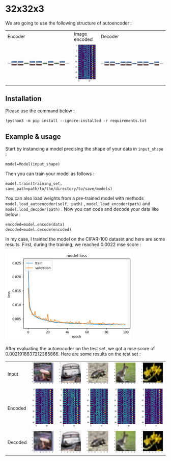 # 32x32x3

We are going to use the following structure of autoencoder :

<table>
	<tr>
		<td>Encoder</td>
		<td>Image encoded</td>
    		<td>Decoder</td>
	</tr>
	<tr>
		<td><img src="images/encoder.png"></td>
    		<td><img src="images/encoded1.png"></td>
    		<td><img src="images/decoder.png"></td>
	</tr>
</table>

## Installation

Please use the command below :

~~~
!python3 -m pip install --ignore-installed -r requirements.txt  
~~~

## Example & usage

Start by instancing a model precising the shape of your data in ``input_shape`` :

~~~
model=Model(input_shape)
~~~

Then you can train your model as follows :

~~~
model.train(training_set, save_path=path/to/the/directory/to/save/models)
~~~

You can also load weights from a pre-trained model with methods ``model.load_autoencoder(self, path)`` , ``model.load_encoder(path)`` and ``model.load_decoder(path)`` . Now you
can code and decode your data like below :

~~~
encoded=model.encode(data)
decoded=model.decode(encoded)
~~~

In my case, I trained the model on the CIFAR-100 dataset and here are some results. First, during the training, we reached 0.0022 mse score : 

<img src="images/training.png">

After evaluating the autoencoder on the test set, we got a mse score of 0.0021918637212365866. Here are some results on the test set :

<table>
	<tr>
		<td>Input</td>
		<td><img src="images/test1.png"></td>
    		<td><img src="images/test2.png"></td>
    		<td><img src="images/test3.png"></td>
    		<td><img src="images/test4.png"></td>
    		<td><img src="images/test5.png"></td>
	</tr>
	<tr>
		<td>Encoded</td>
		<td><img src="images/encoded1.png"></td>
    		<td><img src="images/encoded2.png"></td>
    		<td><img src="images/encoded3.png"></td>
    		<td><img src="images/encoded4.png"></td>
    		<td><img src="images/encoded5.png"></td>
	</tr>
	<tr>
		<td>Decoded</td>
		<td><img src="images/decoded1.png"></td>
    		<td><img src="images/decoded2.png"></td>
    		<td><img src="images/decoded3.png"></td>
    		<td><img src="images/decoded4.png"></td>
    		<td><img src="images/decoded5.png"></td>
	</tr>
</table>
